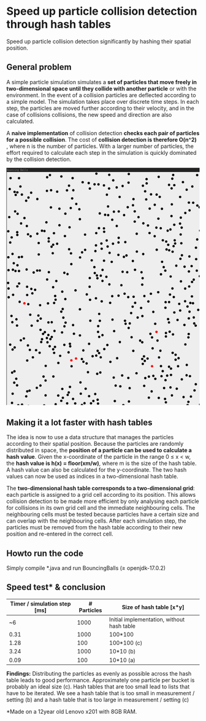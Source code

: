 # Speed up particle collision detection through hash tables #
Speed up particle collision detection significantly by hashing their spatial position.

## General problem ##
A simple particle simulation simulates a **set of particles that move freely in two-dimensional space until they collide with another particle** or with the environment. In the event of a collision
particles are deflected according to a simple model. The simulation takes place over discrete time steps. In each step, the particles are moved further according to their velocity, and in the case of collisions collisions, the new speed and direction are also calculated.

A **naive implementation** of collision detection **checks each pair of particles for a possible collision**. The cost of **collision detection is therefore O(n^2)** , where n is the number of particles. With a larger number of particles, the effort required to calculate each step in the simulation is quickly dominated by the collision detection.

![Image of particle collision detection in action](https://github.com/oliolioli/SpeedUpCollisionDetection-through-HashTables/blob/main/bouncing.png)

## Making it a lot faster with hash tables ##
The idea is now to use a data structure that manages the particles according to their spatial position. Because the particles are randomly distributed in space, the **position of a particle can be used to calculate a hash value**. Given the x-coordinate of the particle in the range 0 ≤ x < w, the **hash value is h(x) = floor(xm/w)**, where m is the size of the hash table. A hash value can also be calculated for the y-coordinate. The two hash values can now be used as indices in a two-dimensional hash table.

The **two-dimensional hash table corresponds to a two-dimensional grid**: each particle is assigned to a grid cell according to its position. This allows collision detection to be made more efficient by only analysing each particle for collisions in its own grid cell and the immediate neighbouring cells. The neighbouring cells must be tested because particles have a certain size and can overlap with the neighbouring cells. After each simulation step, the particles must be removed from the hash table according to their new position and re-entered in the correct cell.

## Howto run the code ##
Simply compile *.java and run BouncingBalls 
(≥ openjdk-17.0.2)

## Speed test* & conclusion ##

| Timer / simulation step [ms]     | # Particles | Size of hash table [x*y] |
| ------- | -------------- | ---------------------------------------------- |
| ~6      | 1000           | Initial implementation, without hash table     |
| 0.31	  | 1000	         | 100*100                                        |
| 1.28	  | 100	           | 100*100                                  (c)   |
| 3.24	  | 1000	         | 10*10                                    (b)   |
| 0.09	  | 100	           | 10*10                                    (a)   |

**Findings:**
Distributing the particles as evenly as possible across the hash table leads to good performance.
Approximately one particle per bucket is probably an ideal size (c). Hash tables that are too small lead to lists that have to be iterated.
We see a hash table that is too small in measurement / setting (b) and a hash table that is too large in measurement / setting (c)

*Made on a 12year old Lenovo x201 with 8GB RAM.
